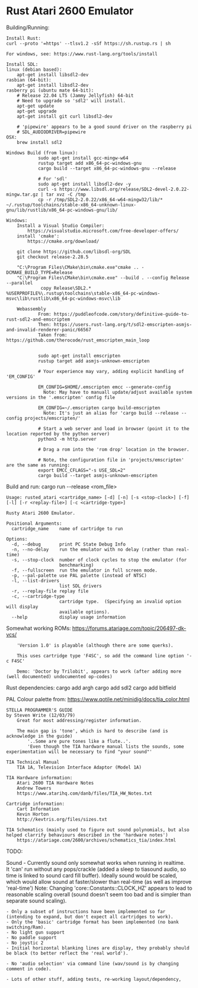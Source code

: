 Rust Atari 2600 Emulator
========================

Building/Running:

    Install Rust:
	curl --proto '=https' --tlsv1.2 -sSf https://sh.rustup.rs | sh	
 
	For windows, see: https://www.rust-lang.org/tools/install

    Install SDL:
	linux (debian based): 
		apt-get install libsdl2-dev
	rasbian (64-bit): 
		apt-get install libsdl2-dev
	rasberry pi (ubuntu mate 64-bit): 
		# Release 22.04 LTS (Jammy Jellyfish) 64-bit
		# Need to upgrade so 'sdl2' will install.
		apt-get update
		apt-get upgrade
		apt-get install git curl libsdl2-dev

		# 'pipewire' appears to be a good sound driver on the raspberry pi
		# SDL_AUDIODRIVER=pipewire 
	OSX: 
		brew install sdl2

	Windows Build (from linux):
                sudo apt-get install gcc-mingw-w64
                rustup target add x86_64-pc-windows-gnu
                cargo build --target x86_64-pc-windows-gnu --release

                # For 'sdl'
                sudo apt-get install libsdl2-dev -y
                curl -s https://www.libsdl.org/release/SDL2-devel-2.0.22-mingw.tar.gz | tar xvz -C /tmp
                cp -r /tmp/SDL2-2.0.22/x86_64-w64-mingw32/lib/* ~/.rustup/toolchains/stable-x86_64-unknown-linux-gnu/lib/rustlib/x86_64-pc-windows-gnu/lib/

	Windows:
		Install a Visual Studio Compiler:
			https://visualstudio.microsoft.com/free-developer-offers/
		install 'cmake': 
			https://cmake.org/download/

		git clone https://github.com/libsdl-org/SDL
		git checkout release-2.28.5

		"C:\Program Files\CMake\bin\cmake.exe"cmake .. -DCMAKE_BUILD_TYPE=Release
		"C:\Program Files\CMake\bin\cmake.exe" --build . --config Release --parallel
                 copy Release\SDL2.* %USERPROFILE%\.rustup\toolchains\stable-x86_64-pc-windows-msvc\lib\rustlib\x86_64-pc-windows-msvc\lib

        Webassembly
                From: https://puddleofcode.com/story/definitive-guide-to-rust-sdl2-and-emscriptem
                Then: https://users.rust-lang.org/t/sdl2-emscripten-asmjs-and-invalid-renderer-panic/66567
                Taken from: https://github.com/therocode/rust_emscripten_main_loop


                sudo apt-get install emscripten
                rustup target add asmjs-unknown-emscripten

                # Your experience may vary, adding explicit handling of 'EM_CONFIG'

                EM_CONFIG=$HOME/.emscripten emcc --generate-config
                  Note: May have to manuall update/adjust available system versions in the '.emscripten' config file

                EM_CONFIG=~/.emscripten cargo build-emscripten
                  Note: It's just an alias for 'cargo build --release --config projects/emscripten/'

                # Start a web server and load in browser (point it to the location reported by the python server)
                python3 -m http.server

                # Drag a rom into the 'rom drop' location in the browser.

                # Note, the configuration file in 'projects/emscripten' are the same as running:
                export EMCC_CFLAGS="-s USE_SDL=2"
                cargo build --target asmjs-unknown-emscripten

Build and run:
    cargo run --release <rom_file>


    Usage: rusted_atari <cartridge_name> [-d] [-n] [-s <stop-clock>] [-f] [-l] [-r <replay-file>] [-c <cartridge-type>]

    Rusty Atari 2600 Emulator.
    
    Positional Arguments:
      cartridge_name    name of cartridge to run
    
    Options:
      -d, --debug       print PC State Debug Info
      -n, --no-delay    run the emulator with no delay (rather than real-time)
      -s, --stop-clock  number of clock cycles to stop the emulator (for
                        benchmarking)
      -f, --fullscreen  run the emulator in full screen mode.
      -p, --pal-palette use PAL palette (instead of NTSC)
      -l, --list-drivers
                        list SDL drivers
      -r, --replay-file replay file
      -c, --cartridge-type
                        cartridge type.  (Specifying an invalid option will display
                        available options).
      --help            display usage information


Somewhat working ROMs:
        https://forums.atariage.com/topic/206497-dk-vcs/

        'Version 1.0' is playable (although there are some querks).
        
        This uses cartridge type 'F4SC', so add the command line option '-c F4SC'

        Demo: 'Doctor by Trilobit', appears to work (after adding more (well documented) undocumented op-codes)

Rust dependencies:
        cargo add argh
        cargo add sdl2
        cargo add bitfield


PAL Colour palette from:
    https://www.qotile.net/minidig/docs/tia_color.html

    STELLA PROGRAMMER'S GUIDE
    by Steven Write (12/03/79)
        Great for most addressing/register information.

        The main gap is 'tone', which is hard to describe (and is acknowledge in the guide)
            '..Some are pure tones like a flute..'.  
            'Even though the TIA hardware manual lists the sounds, some experimentation will be necessary to find "your sound"'

    TIA Technical Manual
        TIA 1A, Television Interface Adaptor (Model 1A)

    TIA Hardware information:
        Atari 2600 TIA Hardware Notes
        Andrew Towers
        https://www.atarihq.com/danb/files/TIA_HW_Notes.txt

    Cartridge information:
        Cart Information
        Kevin Horton
        http://kevtris.org/files/sizes.txt

    TIA Schematics (mainly used to figure out sound polynomials, but also helped clarrify behaviours described in the 'hardware notes')
        https://atariage.com/2600/archives/schematics_tia/index.html

TODO:

Sound
    - Currently sound only somewhat works when running in realtime.  
      It 'can' run without any pops/crackle (added a sleep to tiasound audio, so time is linked to sound card fill buffer). 
      Ideally sound would be scaled, which would allow sound at faster/slower than real-time (as well as improve 'real-time')
      Note: Changing 'core::Constants::CLOCK_HZ' appears to lead to reasonable scaling overall (sound doesn't seem too bad and is simpler than separate sound scaling).

    - Only a subset of instructions have been implemented so far (intending to expand, but don't expect all cartridges to work).
    - Only the 'basic' cartridge format has been implemented (no bank switching/Ram).
    - No light gun support
    - No paddle support
    - No joystic 2
    - Initial horizontal blanking lines are display, they probably should be black (to better reflect the 'real world').

    - No 'audio selection' via command line (wav/sound is by changing comment in code).

    - Lots of other stuff, adding tests, re-working layout/dependency,

